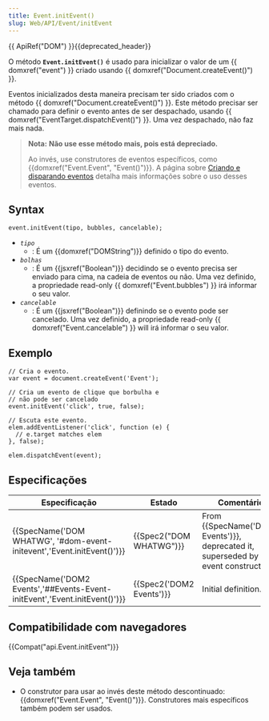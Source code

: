 ```yaml
---
title: Event.initEvent()
slug: Web/API/Event/initEvent
---
```


{{ ApiRef("DOM") }}{{deprecated_header}}

O método **`Event.initEvent()`** é usado para inicializar o valor de um {{ domxref("event") }} criado usando {{ domxref("Document.createEvent()") }}.

Eventos inicializados desta maneira precisam ter sido criados com o método {{ domxref("Document.createEvent()") }}. Este método precisar ser chamado para definir o evento antes de ser despachado, usando {{ domxref("EventTarget.dispatchEvent()") }}. Uma vez despachado, não faz mais nada.

> **Nota:** **Não use esse método mais, pois está depreciado.**
>
> Ao invés, use construtores de eventos específicos, como {{domxref("Event.Event", "Event()")}}. A página sobre [Criando e disparando eventos](/pt-BR/docs/Web/Guide/Events/Creating_and_triggering_events) detalha mais informações sobre o uso desses eventos.

## Syntax

```
event.initEvent(tipo, bubbles, cancelable);
```

- _`tipo`_
  - : É um {{domxref("DOMString")}} definido o tipo do evento.
- _`bolhas`_
  - : É um {{jsxref("Boolean")}} decidindo se o evento precisa ser enviado para cima, na cadeia de eventos ou não. Uma vez definido, a propriedade read-only {{ domxref("Event.bubbles") }} irá informar o seu valor.
- _`cancelable`_
  - : É um {{jsxref("Boolean")}} definindo se o evento pode ser cancelado. Uma vez definido, a propriedade read-only {{ domxref("Event.cancelable") }} will irá informar o seu valor.

## Exemplo

```
// Cria o evento.
var event = document.createEvent('Event');

// Cria um evento de clique que borbulha e
// não pode ser cancelado
event.initEvent('click', true, false);

// Escuta este evento.
elem.addEventListener('click', function (e) {
  // e.target matches elem
}, false);

elem.dispatchEvent(event);
```

## Especificações

| Especificação                                                                                        | Estado                           | Comentário                                                                                  |
| ---------------------------------------------------------------------------------------------------- | -------------------------------- | ------------------------------------------------------------------------------------------- |
| {{SpecName('DOM WHATWG', '#dom-event-initevent','Event.initEvent()')}}         | {{Spec2("DOM WHATWG")}} | From {{SpecName('DOM2 Events')}}, deprecated it, superseded by event constructors. |
| {{SpecName('DOM2 Events','##Events-Event-initEvent','Event.initEvent()')}} | {{Spec2('DOM2 Events')}} | Initial definition.                                                                         |

## Compatibilidade com navegadores

{{Compat("api.Event.initEvent")}}

## Veja também

- O construtor para usar ao invés deste método descontinuado: {{domxref("Event.Event", "Event()")}}. Construtores mais específicos também podem ser usados.
